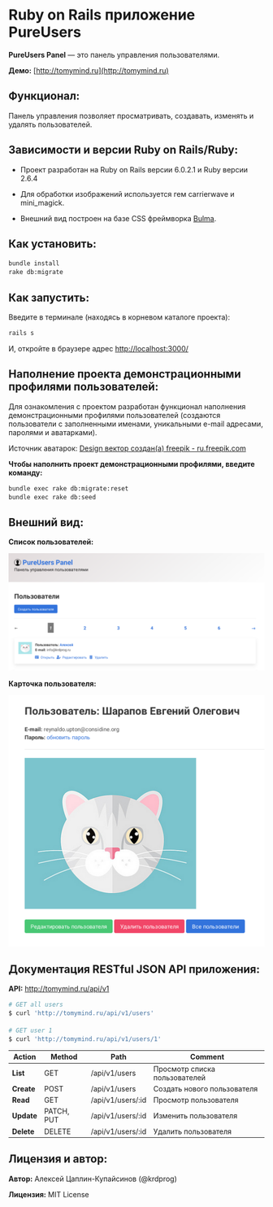 # Ruby on Rails приложение PureUsers

**PureUsers Panel** &mdash; это панель управления пользователями.

**Демо:** [http://tomymind.ru](http://tomymind.ru)

## Функционал:

Панель управления позволяет просматривать, создавать, изменять и удалять пользователей.

## Зависимости и версии Ruby on Rails/Ruby:

- Проект разработан на Ruby on Rails версии 6.0.2.1 и Ruby версии 2.6.4

- Для обработки изображений используется гем carrierwave и mini_magick.

- Внешний вид построен на базе CSS фреймворка [Bulma](https://bulma.io/).

## Как установить:

```bash
bundle install
rake db:migrate
```

## Как запустить:

Введите в терминале (находясь в корневом каталоге проекта):

```bash
rails s
```

И, откройте в браузере адрес [http://localhost:3000/](http://localhost:3000/)

## Наполнение проекта демонстрационными профилями пользователей:

Для ознакомления с проектом разработан функционал наполнения демонстрационными профилями пользователей (создаются пользователи с заполненными именами, уникальными e-mail адресами, паролями и аватарками).

Источник аватарок: [Design вектор создан(а) freepik - ru.freepik.com](https://ru.freepik.com/free-photos-vectors/design)

**Чтобы наполнить проект демонстрационными профилями, введите команду:**

```bash
bundle exec rake db:migrate:reset
bundle exec rake db:seed
```

## Внешний вид:

**Список пользователей:**

![список пользователей](readme/readme_01.png)

**Карточка пользователя:**

![карточка пользователя](readme/readme_02.png)

## Документация RESTful JSON API приложения:

**API:** http://tomymind.ru/api/v1

```bash
# GET all users
$ curl 'http://tomymind.ru/api/v1/users'

# GET user 1
$ curl 'http://tomymind.ru/api/v1/users/1'
```

|  Action    |  Method    |  Path    |  Comment    |
|-------|-------|-------|-------|
| **List** | GET | /api/v1/users | Просмотр списка пользователей |
| **Create** | POST | /api/v1/users | Создать нового пользователя |
| **Read** | GET | /api/v1/users/:id | Просмотр пользователя |
| **Update** | PATCH, PUT | /api/v1/users/:id | Изменить пользователя |
| **Delete** | DELETE | /api/v1/users/:id | Удалить пользователя |

## Лицензия и автор:

**Автор:** Алексей Цаплин-Купайсинов (@krdprog)

**Лицензия:** MIT License
